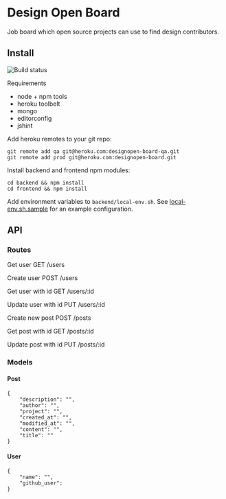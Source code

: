 # Design Open Board

Job board which open source projects can use to find design contributors.

## Install

![Build status](https://travis-ci.org/DesignOpen/board.svg)

Requirements

* node + npm tools
* heroku toolbelt
* mongo
* editorconfig
* jshint

Add heroku remotes to your git repo:

    git remote add qa git@heroku.com:designopen-board-qa.git
    git remote add prod git@heroku.com:designopen-board.git

Install backend and frontend npm modules:

    cd backend && npm install
    cd frontend && npm install

Add environment variables to `backend/local-env.sh`. See [local-env.sh.sample](local-env.sh.sample) for an example configuration.


## API


### Routes

Get user
    GET /users

Create user
    POST /users

Get user with id
    GET /users/:id

Update user with id
    PUT /users/:id

Create new post
    POST /posts

Get post with id
    GET /posts/:id

Update post with id
    PUT /posts/:id


### Models

#### Post

```
{
    "description": "",
    "author": "",
    "project": "",
    "created_at": "",
    "modified_at": "",
    "content": "",
    "title": ""
}
```

#### User

```
{
    "name": "",
    "github_user":
}
```
